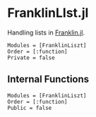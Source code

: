 # FranklinLIst.jl

Handling lists in [Franklin.jl](https://franklinjl.org).

```@autodocs
Modules = [FranklinLiszt]
Order = [:function]
Private = false
```

## Internal Functions

```@autodocs
Modules = [FranklinLiszt]
Order = [:function]
Public = false
```
